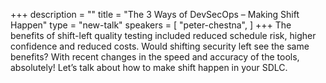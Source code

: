 +++
description = ""
title = "The 3 Ways of DevSecOps – Making Shift Happen"
type = "new-talk"
speakers = [
        "peter-chestna",
]
+++
The benefits of shift-left quality testing included reduced schedule risk, higher confidence and reduced costs. Would shifting security left see the same benefits? With recent changes in the speed and accuracy of the tools, absolutely! Let’s talk about how to make shift happen in your SDLC.